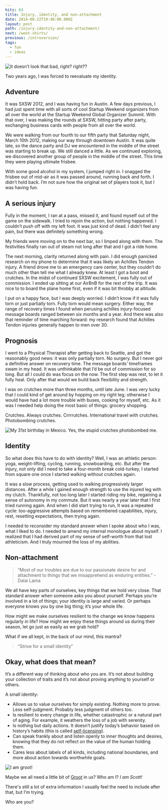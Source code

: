 ```yaml
---
hits: 63
title: Injury, identity, and non-attachment
date: 2014-08-22T19:40:00.000Z
layout: post
path: /injury-identity-and-non-attachment/
next: /woot-shirts/
previous: /introversion/
tags:
  - fun
  - ideas
---
```


![it doesn’t look that bad, right? right??](https://static.sinap.ps/blog/2014/Aug/injury-1408754037885.jpg)

Two years ago, I was forced to reevaluate my identity.

<div class='fold'></div>

## Adventure

It was SXSW 2012, and I was having fun in Austin. A few days previous, I had just spent time with all sorts of cool Startup Weekend organizers from all over the world at the Startup Weekend Global Organizer Summit. With that over, I was making the rounds at SXSW, hitting party after party, exchanging business cards with people from all over the world.

We were walking from our fourth to our fifth party that Saturday night, March 10th 2012, making our way through downtown Austin. It was quite late, so the dance party and DJ we encountered in the middle of the street was starting to break up. We still danced a little. As we continued exploring, we discovered another group of people in the middle of the street. This time they were playing ultimate frisbee.

With some good alcohol in my system, I jumped right in. I snagged the frisbee out of mid-air as it was passed around, running back and forth. I didn’t hold back. I’m not sure how the original set of players took it, but I was having fun.

## A serious injury

Fully in the moment, I ran at a pass, missed it, and found myself out of the game on the sidewalk. I tried to rejoin the action, but nothing happened. I couldn’t push off with my left foot. It was just kind of dead. I didn’t feel any pain, but there was definitely something wrong.

My friends were moving on to the next bar, so I limped along with them. The festivities finally ran out of steam not long after that and I got a ride home.

The next morning, clarity returned along with pain. I did enough panicked research on my phone to determine that it was likely an Achilles Tendon injury. A friend drove me to an emergency care center, but they couldn’t do much other than tell me what I already knew. At least I got a boot and crutches. In the midst of continued SXSW excitement, I was fully out of commission. I ended up sitting at our AirBnB for the rest of the trip. It was nice to to board the plane home first, even if it was bit throbby at altitude.

I put on a happy face, but I was deeply worried. I didn’t know if it was fully torn or just partially torn. Fully torn would mean surgery. Either way, the range of recovery times I found when perusing achilles injury-focused message boards ranged between six months and a year. And there was also that reminder of time marching forward: my research found that Achilles Tendon injuries generally happen to men over 30.

## Prognosis

I went to a Physical Therapist after getting back to Seattle, and got the reasonably good news: it was only partially torn. No surgery. But I never got a definitive answer on recovery time. The message boards’ timeframes swam in my head. It was unthinkable that I’d be out of commission for so long. But all I could do was focus on the now. The first step was rest, to let it fully heal. Only after that would we build back flexibility and strength.

I was on crutches more than three months, until late June. I was very lucky that I could kind of get around by hopping on my right leg; otherwise I would have had a lot more trouble with buses, cooking for myself, etc. As it was I needed help doing the most basic of things: grocery shopping.

Crutches. Always crutches. Crrrrutches. International travel with crutches. Photobombing crutches.

![My 31st birthday in Mexico. Yes, the stupid crutches photobombed me.](https://static.sinap.ps/blog/2014/Aug/cruches_photobomb-1408754027291.JPG)

## Identity

So what does this have to do with identity? Well, I was an athletic person: yoga, weight-lifting, cycling, running, snowboarding, etc. But after the injury, not only did I need to take a four-month break cold-turkey, I started from square one once I started walking without crutches again.

It was a slow process, getting used to walking progressively larger distances. After a while I gained enough strength to use the injured leg with my clutch. Thankfully, not too long later I started riding my bike, regaining a sense of autonomy in my commute. But it was nearly a year later that I first tried running again. And when I did start trying to run, It was a repeated cycle: too-aggressive attempts based on remembered capabilities, injury, rest, resetting expectations, then trying again.

I needed to reconsider my standard answer when I spoke about who I was, what I liked to do. I needed to amend my internal monologue about myself. I realized that I had derived part of my sense of self-worth from that lost athleticism. And I truly mourned the loss of my abilities.

## Non-attachment

> “Most of our troubles are due to our passionate desire for and attachment to things that we misapprehend as enduring entities.” - Dalai Lama

We all have key parts of ourselves, key things that we hold very close. That standard answer when someone asks you about yourself. Perhaps you’re involved in a lot of things; your identity is large and varied. Or perhaps everyone knows you by one big thing; it’s your whole life.

How might we make ourselves resilient to the change we know happens regularly in life? How might we enjoy these things around us during their season, let go just as easily as we grab hold?

What if we all kept, in the back of our mind, this mantra?

> “Strive for a small identity”

## Okay, what does that mean?

It’s a different way of thinking about who you are. It’s not about building your collection of traits and it’s not about proving anything to yourself or others.

A small identity:

* Allows us to value ourselves for simply existing. Nothing more to prove. Less self-judgment. Probably less judgment of others too.
* Is resilient to every change in life, whether catastrophic or a natural part of aging. For example, it weathers the loss of a job with serenity.
* Is nothing but daily actions. It doesn’t justify today’s behavior based on history’s habits (this is called [self-licensing](http://en.wikipedia.org/wiki/Self-licensing)).
* Can speak frankly about and listen openly to inner thoughts and desires, knowing that they do not reflect on the value of the human holding them.
* Cares less about labels of all kinds, including national boundaries, and more about action towards worthwhile goals.

![I am groot!](https://static.sinap.ps/blog/2014/Aug/groot-1408753996233.jpg)

Maybe we all need a little bit of [Groot](http://en.wikipedia.org/wiki/Groot) in us? Who am I? _I am Scott!_

There's still a lot of extra information I usually feel the need to include after that, but I'm trying.

Who are you?
